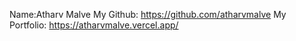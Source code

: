 Name:Atharv Malve
My Github: https://github.com/atharvmalve
My Portfolio: https://atharvmalve.vercel.app/
